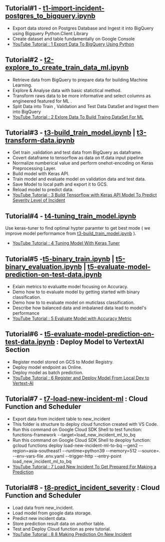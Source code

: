 ## Tutorial#1 - [t1-import-incident-postgres_to_bigquery.ipynb](https://github.com/technqvi/MyYoutube-Demo/blob/main/google_data_ai/t1-import-incident-postgres_to_bigquery.ipynb "t1-import-incident-postgres_to_bigquery.ipynb")
- Export data stored on Postgres Database and Ingest it into BigQuery using Bigquery Python.Client Library
- Create dataset and table fundamentally on Google Console
- [YouTube Tutorial : 1 Export Data To BigQuery Using Python](https://www.youtube.com/watch?v=kgEe4Fb1s1U&t=2011s)

## Tutorial#2 - [t2-explore_to_create_train_data_ml.ipynb](https://github.com/technqvi/MyYoutube-Demo/blob/main/google_data_ai/t2-explore_to_create_train_data_ml.ipynb "t2-explore_to_create_train_data_ml.ipynb")
- Retrieve data from BigQuery to prepare data for building Machine Learning.
- Explore & Analyse data with basic statictical method.
- Transform raws data to be more informative and select columns as engineered featured for ML .
- Split Data into Train , Validation and Test Data DataSet and  Ingest them into BigQuery
- [YouTube Tutorial : 2 Exlore Data To Build Traing DataSet For ML](https://www.youtube.com/watch?v=Uzh5Wc4yZSQ)

## Tutorial#3 - [t3-build_train_model.ipynb](https://github.com/technqvi/MyYoutube-Demo/blob/main/google_data_ai/t3-build_train_model.ipynb) | [t3-transform-data.ipynb](https://github.com/technqvi/MyYoutube-Demo/blob/main/google_data_ai/t3-transform-data.ipynb)
- Get train ,validation and test data from BigQuery as dataframe.
- Covert dataframe to tensorflow as data on tf.data input pipeline
- Normalize numberical value and perform onehot-encoding on Keras Preprocessing Layer.
- Build model with Keras API.
- Train model and evaluate model on validation data and test data.
- Save Model to local path and export it to GCS.
- Reload model to predict data.
- [YouTube Tutorial : 3 Build Tensorflow with Keras API Model To Predict Severity Level of Incident](https://www.youtube.com/watch?v=dplq7B_mp78&t=793s)


## Tutorial#4 - [t4-tuning_train_model.ipynb](https://github.com/technqvi/MyYoutube-Demo/blob/main/google_data_ai/t4-tuning_train_model.ipynb )
Use keras-tuner to find optimal hypter paramter to get best mode ( we improve model performamce from [t3-build_train_model.ipynb](https://github.com/technqvi/MyYoutube-Demo/blob/main/google_data_ai/t3-build_train_model.ipynb) ).
- [YouTube Tutorial : 4 Tuning Model With Keras Tuner](https://www.youtube.com/watch?v=uDwrhbMMPxw)


## Tutorial#5 -[t5-binary_train.ipynb](https://github.com/technqvi/MyYoutube-Demo/blob/main/google_data_ai/t5-build_train_binaryclass_model.ipynb) | [t5-binary_evaluation.ipynb](https://github.com/technqvi/MyYoutube-Demo/blob/main/google_data_ai/t5-evaluate-binary_model-prediction-data.ipynb) | [t5-evaluate-model-prediction-on-test-data.ipynb](https://github.com/technqvi/MyYoutube-Demo/blob/main/google_data_ai/t5-evaluate-model-prediction.ipynb)
- Exlain metrics to evaluatte model focusing on Accuracy.
- Demo how to to evaluate model by getting started with binary classification.
- Demo how to to evaluate model on muticlass classification.
- Describe how balanced data and imbalaned data lead to model's performance
- [YouTube Tutorial : 5 Evaluate Model with Accuracy Metric](https://www.youtube.com/watch?v=itfTFz4e7tg)

## Tutorial#6 - [t5-evaluate-model-prediction-on-test-data.ipynb](https://github.com/technqvi/MyYoutube-Demo/blob/main/google_data_ai/t5-evaluate-model-prediction.ipynb) : Deploy Model to VertextAI Section
 - Register model stored on GCS to Model Registry.
 - Deploy model endpoint as Online.
 - Deploy model as batch prediction.
 - [YouTube Tutorial : 6 Register and Deploy Model From Local Dev to Vertext-AI](https://www.youtube.com/watch?v=7Ee7j-lEHBY)
 
 ## Tutorial#7 - [t7-load-new-incident-ml](https://github.com/technqvi/MyYoutube-Demo/tree/main/google_data_ai/t7-load-new-incident-ml) : Cloud Function and Scheduler
 - Export data from incident  table to new_incident
 - This folder is structure to deploy cloud function created with VS Code.
 - Run this command  on Google Cloud SDK Shell to test function:   functions-framework --target=load_new_incident_ml_to_bq 
 - Run this command on Google Cloud SDK Shell to deoploy function: gcloud functions deploy load-new-incident-ml-to-bq  --gen2  --region=asia-southeast1  --runtime=python39  --memory=512 --source=.  --env-vars-file .env.yaml  --trigger-http   --entry-point  load_new_incident_ml_to_bq
 - [YouTube Tutorial : 7 Load New Incident To Get Prepared For Making a Prediction](https://www.youtube.com/watch?v=uR23WkS8XjQ)
 
  ## Tutorial#8 - [t8-predict_incident_severity](https://github.com/technqvi/MyYoutube-Demo/tree/main/google_data_ai/t7-load-new-incident-ml) : Cloud Function and Scheduler
 - Load data from new_incident.
 - Load model from google data storage.
 - Predict new incident data.
 - Store prediction result data on anothor table.
 - Test and Deploy Cloud function as prev tutorial.
 - [YouTube Tutorial : 8 8 Making Prediction On New Incident](https://www.youtube.com/watch?v=kCgyMRXmaTs&feature=youtu.be)